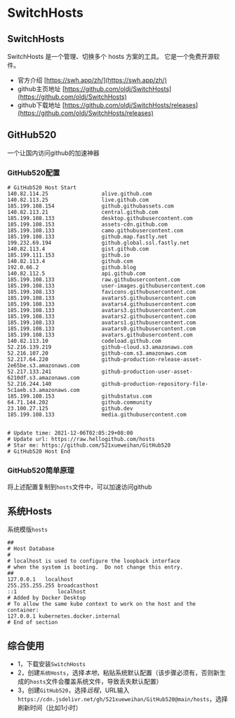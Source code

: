 # SwitchHosts

## SwitchHosts
SwitchHosts 是一个管理、切换多个 hosts 方案的工具。
它是一个免费开源软件。
* 官方介绍
[https://swh.app/zh/](https://swh.app/zh/)
* github主页地址
[https://github.com/oldj/SwitchHosts](https://github.com/oldj/SwitchHosts)
* github下载地址
[https://github.com/oldj/SwitchHosts/releases](https://github.com/oldj/SwitchHosts/releases)


## GitHub520
一个让国内访问github的加速神器

### GitHub520配置
```
# GitHub520 Host Start
140.82.114.25                 alive.github.com
140.82.113.25                 live.github.com
185.199.108.154               github.githubassets.com
140.82.113.21                 central.github.com
185.199.108.133               desktop.githubusercontent.com
185.199.108.153               assets-cdn.github.com
185.199.108.133               camo.githubusercontent.com
185.199.108.133               github.map.fastly.net
199.232.69.194                github.global.ssl.fastly.net
140.82.113.4                  gist.github.com
185.199.111.153               github.io
140.82.113.4                  github.com
192.0.66.2                    github.blog
140.82.112.5                  api.github.com
185.199.108.133               raw.githubusercontent.com
185.199.108.133               user-images.githubusercontent.com
185.199.108.133               favicons.githubusercontent.com
185.199.108.133               avatars5.githubusercontent.com
185.199.108.133               avatars4.githubusercontent.com
185.199.108.133               avatars3.githubusercontent.com
185.199.108.133               avatars2.githubusercontent.com
185.199.108.133               avatars1.githubusercontent.com
185.199.108.133               avatars0.githubusercontent.com
185.199.108.133               avatars.githubusercontent.com
140.82.113.10                 codeload.github.com
52.216.139.219                github-cloud.s3.amazonaws.com
52.216.107.20                 github-com.s3.amazonaws.com
52.217.64.220                 github-production-release-asset-2e65be.s3.amazonaws.com
52.217.133.241                github-production-user-asset-6210df.s3.amazonaws.com
52.216.244.140                github-production-repository-file-5c1aeb.s3.amazonaws.com
185.199.108.153               githubstatus.com
64.71.144.202                 github.community
23.100.27.125                 github.dev
185.199.108.133               media.githubusercontent.com


# Update time: 2021-12-06T02:05:29+08:00
# Update url: https://raw.hellogithub.com/hosts
# Star me: https://github.com/521xueweihan/GitHub520
# GitHub520 Host End
```

### GitHub520简单原理
将上述配置复制到`hosts`文件中，可以加速访问github

## 系统Hosts
系统模版`hosts`
```
##
# Host Database
#
# localhost is used to configure the loopback interface
# when the system is booting.  Do not change this entry.
##
127.0.0.1	localhost
255.255.255.255	broadcasthost
::1             localhost
# Added by Docker Desktop
# To allow the same kube context to work on the host and the container:
127.0.0.1 kubernetes.docker.internal
# End of section
```

## 综合使用
* 1，下载安装`SwitchHosts`
* 2，创建`系统Hosts`，选择*本地*，粘贴系统默认配置（该步骤必须有，否则新生成的`hosts`文件会覆盖系统文件，导致丢失默认配置）
* 3，创建`GitHub520`，选择*远程*，URL输入`https://cdn.jsdelivr.net/gh/521xueweihan/GitHub520@main/hosts`，选择刷新时间（比如1小时）

